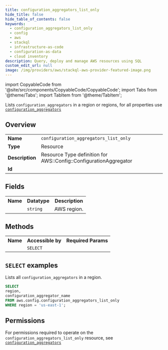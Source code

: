 ```yaml
---
title: configuration_aggregators_list_only
hide_title: false
hide_table_of_contents: false
keywords:
  - configuration_aggregators_list_only
  - config
  - aws
  - stackql
  - infrastructure-as-code
  - configuration-as-data
  - cloud inventory
description: Query, deploy and manage AWS resources using SQL
custom_edit_url: null
image: /img/providers/aws/stackql-aws-provider-featured-image.png
---
```


import CopyableCode from '@site/src/components/CopyableCode/CopyableCode';
import Tabs from '@theme/Tabs';
import TabItem from '@theme/TabItem';

Lists <code>configuration_aggregators</code> in a region or regions, for all properties use <a href="/providers/aws/serviceName/configuration_aggregators/"><code>configuration_aggregators</code></a>

## Overview
<table><tbody>
<tr><td><b>Name</b></td><td><code>configuration_aggregators_list_only</code></td></tr>
<tr><td><b>Type</b></td><td>Resource</td></tr>
<tr><td><b>Description</b></td><td>Resource Type definition for AWS::Config::ConfigurationAggregator</td></tr>
<tr><td><b>Id</b></td><td><CopyableCode code="aws.config.configuration_aggregators_list_only" /></td></tr>
</tbody></table>

## Fields
<table><tbody><tr><th>Name</th><th>Datatype</th><th>Description</th></tr><tr><td><CopyableCode code="region" /></td><td><code>string</code></td><td>AWS region.</td></tr>
</tbody></table>

## Methods

<table><tbody>
  <tr>
    <th>Name</th>
    <th>Accessible by</th>
    <th>Required Params</th>
  </tr>
  <tr>
    <td><CopyableCode code="list_resources" /></td>
    <td><code>SELECT</code></td>
    <td><CopyableCode code="region" /></td>
  </tr>
</tbody></table>

## `SELECT` examples
Lists all <code>configuration_aggregators</code> in a region.
```sql
SELECT
region,
configuration_aggregator_name
FROM aws.config.configuration_aggregators_list_only
WHERE region = 'us-east-1';
```


## Permissions

For permissions required to operate on the <code>configuration_aggregators_list_only</code> resource, see <a href="/providers/aws/config/configuration_aggregators/#permissions"><code>configuration_aggregators</code></a>

